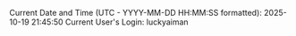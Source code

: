Current Date and Time (UTC - YYYY-MM-DD HH:MM:SS formatted): 2025-10-19 21:45:50
Current User's Login: luckyaiman
